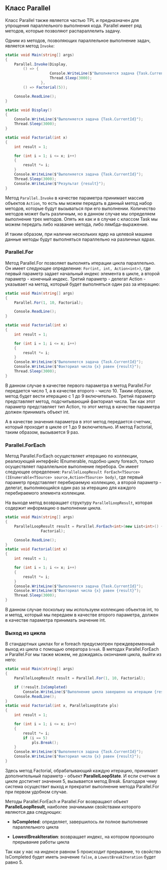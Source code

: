 ## Класс Parallel

Класс Parallel также является частью TPL и предназначен для упрощения параллельного выполнения кода. Parallel имеет ряд методов, которые позволяют 
распараллелить задачу.

Одним из методов, позволяющих параллельное выполнение задач, является метод `Invoke`:

```cs
static void Main(string[] args)
{
    Parallel.Invoke(Display, 
        () => { 
                    Console.WriteLine($"Выполняется задача {Task.CurrentId}");
                    Thread.Sleep(3000);
                },
        () => Factorial(5));

    Console.ReadLine();
}

static void Display()
{
    Console.WriteLine($"Выполняется задача {Task.CurrentId}");
    Thread.Sleep(3000);
}

static void Factorial(int x)
{
    int result = 1;

    for (int i = 1; i <= x; i++)
    {
        result *= i;
    }
    Console.WriteLine($"Выполняется задача {Task.CurrentId}");
    Thread.Sleep(3000);
    Console.WriteLine($"Результат {result}");
}
```

Метод `Parallel.Invoke` в качестве параметра принимает массив объектов `Action`, то есть мы можем передать в данный 
метод набор методов, которые будут вызываться при его выполнении. Количество методов может быть различным, но в данном случае мы определяем выполнение 
трех методов. Опять же как и в случае с классом Task мы можем передать либо название метода, либо лямбда-выражение.

И таким образом, при наличии нескольких ядер на целевой машине данные методы будут выполняться параллельно на различных ядрах.

### Parallel.For

Метод Parallel.For позволяет выполнять итерации цикла параллельно. Он имеет следующее определение: `For(int, int, Action<int>)`, 
где первый параметр задает начальный индекс элемента в цикле, а второй параметр - конечный индекс. Третий параметр - делегат Action  - указывает 
на метод, который будет выполняться один раз за итерацию:

```cs
static void Main(string[] args)
{
    Parallel.For(1, 10, Factorial);

    Console.ReadLine();
}

static void Factorial(int x)
{
    int result = 1;

    for (int i = 1; i <= x; i++)
    {
        result *= i;
    }
    Console.WriteLine($"Выполняется задача {Task.CurrentId}");
    Console.WriteLine($"Факториал числа {x} равен {result}");
    Thread.Sleep(3000);
}
```

В данном случае в качестве первого параметра в метод Parallel.For передается число 1, а в качестве второго - число 10. Таким образом, метод 
будет вести итерацию с 1 до 9 включительно. Третий параметр представляет метод, подсчитывающий факториал числа. Так как этот параметр 
представляет тип Action<int>, то этот метод в качестве параметра должен принимать объект int.

А в качестве значения параметра в этот метод передается счетчик, который проходит в цикле от 1 до 9 включительно. И метод Factorial, таким образом, вызывается 9 раз.

### Parallel.ForEach

Метод Parallel.ForEach осуществляет итерацию по коллекции, реализующей интерфейс IEnumerable, подобно циклу foreach, только осуществляет параллельное выполнение перебора. Он имеет следующее определение: 
`ParallelLoopResult ForEach<TSource>(IEnumerable<TSource> source,Action<TSource> body)`, где первый параметр представляет перебираемую 
коллекцию, а второй параметр - делегат, выполняющийся один раз за итерацию для каждого перебираемого элемента коллекции.

На выходе метод возвращает структуру `ParallelLoopResult`, которая содержит информацию о выполнении цикла.

```cs
static void Main(string[] args)
{
    ParallelLoopResult result = Parallel.ForEach<int>(new List<int>() { 1, 3, 5, 8 },
                Factorial);

    Console.ReadLine();
}
static void Factorial(int x)
{
    int result = 1;

    for (int i = 1; i <= x; i++)
    {
        result *= i;
    }
    Console.WriteLine($"Выполняется задача {Task.CurrentId}");
    Console.WriteLine($"Факториал числа {x} равен {result}");
    Thread.Sleep(3000);
}
```

В данном случае поскольку мы используем коллекцию объектов int, то и метод, который мы передаем в качестве второго параметра, должен в качестве параметра принимать значение 
int.

### Выход из цикла

В стандартных циклах for и foreach предусмотрен преждевременный выход из цикла с помощью оператора `break`. В методах Parallel.ForEach и 
Parallel.For мы также можем, не дожидаясь окончания цикла, выйти из него:

```cs
static void Main(string[] args)
{
    ParallelLoopResult result = Parallel.For(1, 10, Factorial);

    if (!result.IsCompleted)
        Console.WriteLine($"Выполнение цикла завершено на итерации {result.LowestBreakIteration}");
    Console.ReadLine();
}
static void Factorial(int x, ParallelLoopState pls)
{
    int result = 1;

    for (int i = 1; i <= x; i++)
    {
        result *= i;
        if (i == 5)
            pls.Break();
    }
    Console.WriteLine($"Выполняется задача {Task.CurrentId}");
    Console.WriteLine($"Факториал числа {x} равен {result}");
}
```

Здесь метод Factorial, обрабатывающий каждую итерацию, принимает дополнительный параметр - объект **ParallelLoopState**. 
И если счетчик в цикле достигнет значения 5, вызывается метод Break. Благодаря чему система осуществит выход и прекратит выполнение метода Parallel.For при первом удобном случае.

Методы Parallel.ForEach и Parallel.For возвращают объект **ParallelLoopResult**, наиболее значимыми свойствами которого являются два следующих:

- **IsCompleted**: определяет, завершилось ли полное выполнение параллельного цикла

- **LowestBreakIteration**: возвращает индекс, на котором произошло прерывание работы цикла

Так как у нас на индексе равном 5 происходит прерывание, то свойство IsCompleted будет иметь значение `false`, а 
`LowestBreakIteration` будет равно 5.

